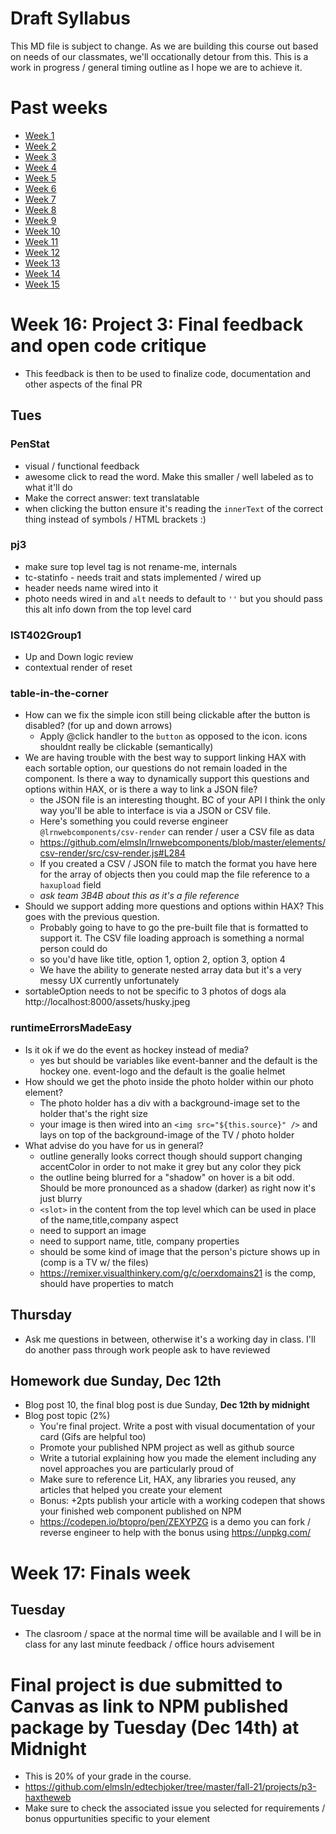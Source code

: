# Draft Syllabus
This MD file is subject to change. As we are building this course out based on needs of our classmates, we'll occationally detour from this. This is a work in progress / general timing outline as I hope we are to achieve it.

# Past weeks
- [Week 1](https://github.com/elmsln/edtechjoker/tree/master/fall-21/week-1)
- [Week 2](https://github.com/elmsln/edtechjoker/tree/master/fall-21/week-2)
- [Week 3](https://github.com/elmsln/edtechjoker/tree/master/fall-21/week-3)
- [Week 4](https://github.com/elmsln/edtechjoker/tree/master/fall-21/week-4)
- [Week 5](https://github.com/elmsln/edtechjoker/tree/master/fall-21/week-5)
- [Week 6](https://github.com/elmsln/edtechjoker/tree/master/fall-21/week-6)
- [Week 7](https://github.com/elmsln/edtechjoker/tree/master/fall-21/week-7)
- [Week 8](https://github.com/elmsln/edtechjoker/tree/master/fall-21/week-8)
- [Week 9](https://github.com/elmsln/edtechjoker/tree/master/fall-21/week-9)
- [Week 10](https://github.com/elmsln/edtechjoker/tree/master/fall-21/week-10)
- [Week 11](https://github.com/elmsln/edtechjoker/tree/master/fall-21/week-11)
- [Week 12](https://github.com/elmsln/edtechjoker/tree/master/fall-21/week-12)
- [Week 13](https://github.com/elmsln/edtechjoker/tree/master/fall-21/week-13)
- [Week 14](https://github.com/elmsln/edtechjoker/tree/master/fall-21/week-14)
- [Week 15](https://github.com/elmsln/edtechjoker/tree/master/fall-21/week-15)

# Week 16: Project 3: Final feedback and open code critique
- This feedback is then to be used to finalize code, documentation and other aspects of the final PR
## Tues
### PenStat
- visual / functional feedback
- awesome click to read the word. Make this smaller / well labeled as to what it'll do
- Make the correct answer: text translatable
- when clicking the button ensure it's reading the `innerText` of the correct thing instead of symbols / HTML brackets :)

### pj3
- make sure top level tag is not rename-me, internals
- tc-statinfo - needs trait and stats implemented / wired up
- header needs name wired into it
- photo needs wired in and `alt` needs to default to `''` but you should pass this alt info down from the top level card

### IST402Group1
- Up and Down logic review
- contextual render of reset

### table-in-the-corner
- How can we fix the simple icon still being clickable after the button is disabled? (for up and down arrows)
  - Apply @click handler to the `button` as opposed to the icon. icons shouldnt really be clickable (semantically)
- We are having trouble with the best way to support linking HAX with each sortable option, our questions do not remain loaded in the component. Is there a way to dynamically support this questions and options within HAX, or is there a way to link a JSON file?
  - the JSON file is an interesting thought. BC of your API I think the only way you'll be able to interface is via a JSON or CSV file.
  - Here's something you could reverse engineer `@lrnwebcomponents/csv-render` can render / user a CSV file as data
  - https://github.com/elmsln/lrnwebcomponents/blob/master/elements/csv-render/src/csv-render.js#L284
  - If you created a CSV / JSON file to match the format you have here for the array of objects then you could map the file reference to a `haxupload` field
  - *ask team 3B4B about this as it's a file reference*
- Should we support adding more questions and options within HAX? This goes with the previous question.
  - Probably going to have to go the pre-built file that is formatted to support it. The CSV file loading approach is something a normal person could do
  - so you'd have like title, option 1, option 2, option 3, option 4
  - We have the ability to generate nested array data but it's a very messy UX currently unfortunately
- sortableOption needs to not be specific to 3 photos of dogs ala http://localhost:8000/assets/husky.jpeg

### runtimeErrorsMadeEasy
- Is it ok if we do the event as hockey instead of media?
  - yes but should be variables like event-banner and the default is the hockey one. event-logo and the default is the goalie helmet
- How should we get the photo inside the photo holder within our photo element?
  - The photo holder has a div with a background-image set to the holder that's the right size
  - your image is then wired into an `<img src="${this.source}" />` and lays on top of the background-image of the TV / photo holder
- What advise do you have for us in general?
  - outline generally looks correct though should support changing accentColor in order to not make it grey but any color they pick
  - the outline being blurred for a "shadow" on hover is a bit odd. Should be more pronounced as a shadow (darker) as right now it's just blurry
  - `<slot>` in the content from the top level which can be used in place of the name,title,company aspect
  - need to support an image
  - need to support name, title, company properties
  - should be some kind of image that the person's picture shows up in (comp is a TV w/ the files)
  - https://remixer.visualthinkery.com/g/c/oerxdomains21 is the comp, should have properties to match

## Thursday
- Ask me questions in between, otherwise it's a working day in class. I'll do another pass through work people ask to have reviewed

## Homework due Sunday, Dec 12th
- Blog post 10, the final blog post is due Sunday, **Dec 12th by midnight**
- Blog post topic (2%)
  - You're final project. Write a post with visual documentation of your card (Gifs are helpful too)
  - Promote your published NPM project as well as github source
  - Write a tutorial explaining how you made the element including any novel approaches you are particularly proud of
  - Make sure to reference Lit, HAX, any libraries you reused, any articles that helped you create your element
  - Bonus: +2pts publish your article with a working codepen that shows your finished web component published on NPM
  - https://codepen.io/btopro/pen/ZEXYPZG is a demo you can fork / reverse engineer to help with the bonus using https://unpkg.com/

# Week 17: Finals week
## Tuesday
- The clasroom / space at the normal time will be available and I will be in class for any last minute feedback / office hours advisement
# Final project is due submitted to Canvas as link to NPM published package by Tuesday (Dec 14th) at Midnight
- This is 20% of your grade in the course.
- https://github.com/elmsln/edtechjoker/tree/master/fall-21/projects/p3-haxtheweb
- Make sure to check the associated issue you selected for requirements / bonus oppurtunities specific to your element

